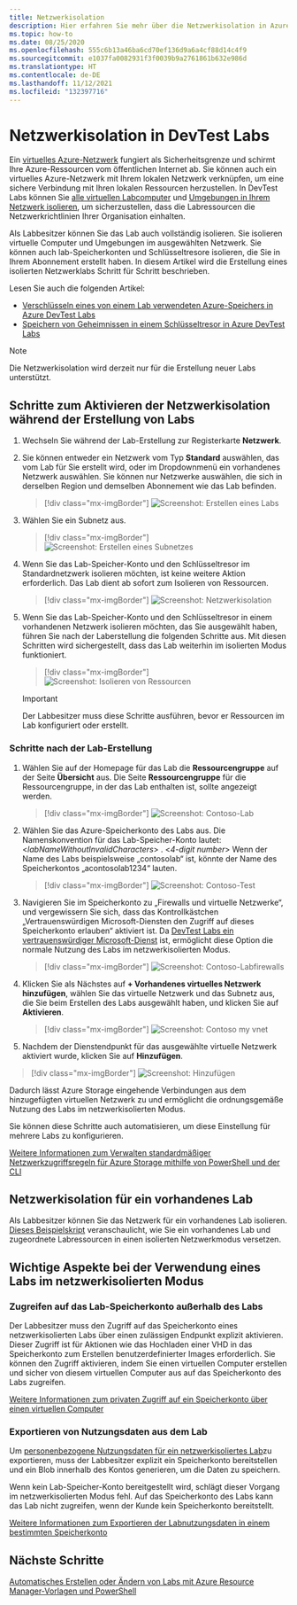 ```yaml
---
title: Netzwerkisolation
description: Hier erfahren Sie mehr über die Netzwerkisolation in Azure DevTest Labs.
ms.topic: how-to
ms.date: 08/25/2020
ms.openlocfilehash: 555c6b13a46ba6cd70ef136d9a6a4cf88d14c4f9
ms.sourcegitcommit: e1037fa0082931f3f0039b9a2761861b632e986d
ms.translationtype: HT
ms.contentlocale: de-DE
ms.lasthandoff: 11/12/2021
ms.locfileid: "132397716"
---
```

# <a name="network-isolation-in-devtest-labs"></a>Netzwerkisolation in DevTest Labs

Ein [virtuelles Azure-Netzwerk](../virtual-network/virtual-networks-overview.md) fungiert als Sicherheitsgrenze und schirmt Ihre Azure-Ressourcen vom öffentlichen Internet ab. Sie können auch ein virtuelles Azure-Netzwerk mit Ihrem lokalen Netzwerk verknüpfen, um eine sichere Verbindung mit Ihren lokalen Ressourcen herzustellen. In DevTest Labs können Sie [alle virtuellen Labcomputer](devtest-lab-configure-vnet.md) und [Umgebungen in Ihrem Netzwerk isolieren](connect-environment-lab-virtual-network.md), um sicherzustellen, dass die Labressourcen die Netzwerkrichtlinien Ihrer Organisation einhalten. 

Als Labbesitzer können Sie das Lab auch vollständig isolieren. Sie isolieren virtuelle Computer und Umgebungen im ausgewählten Netzwerk. Sie können auch lab-Speicherkonten und Schlüsseltresore isolieren, die Sie in Ihrem Abonnement erstellt haben. In diesem Artikel wird die Erstellung eines isolierten Netzwerklabs Schritt für Schritt beschrieben. 

Lesen Sie auch die folgenden Artikel:

- [Verschlüsseln eines von einem Lab verwendeten Azure-Speichers in Azure DevTest Labs](encrypt-storage.md)
- [Speichern von Geheimnissen in einem Schlüsseltresor in Azure DevTest Labs](devtest-lab-store-secrets-in-key-vault.md)
 
> [!NOTE]
> Die Netzwerkisolation wird derzeit nur für die Erstellung neuer Labs unterstützt.

## <a name="steps-to-enable-network-isolation-during-lab-creation"></a>Schritte zum Aktivieren der Netzwerkisolation während der Erstellung von Labs

1. Wechseln Sie während der Lab-Erstellung zur Registerkarte **Netzwerk**.
1. Sie können entweder ein Netzwerk vom Typ **Standard** auswählen, das vom Lab für Sie erstellt wird, oder im Dropdownmenü ein vorhandenes Netzwerk auswählen. Sie können nur Netzwerke auswählen, die sich in derselben Region und demselben Abonnement wie das Lab befinden. 

    > [!div class="mx-imgBorder"]
    > ![Screenshot: Erstellen eines Labs](./media/network-isolation/create-lab.png)
1. Wählen Sie ein Subnetz aus.

    > [!div class="mx-imgBorder"]
    > ![Screenshot: Erstellen eines Subnetzes](./media/network-isolation/create-lab-subnet.png)
1. Wenn Sie das Lab-Speicher-Konto und den Schlüsseltresor im Standardnetzwerk isolieren möchten, ist keine weitere Aktion erforderlich. Das Lab dient ab sofort zum Isolieren von Ressourcen.
 
    > [!div class="mx-imgBorder"]
    > ![Screenshot: Netzwerkisolation](./media/network-isolation/isolate-lab-resources.png)
1. Wenn Sie das Lab-Speicher-Konto und den Schlüsseltresor in einem vorhandenen Netzwerk isolieren möchten, das Sie ausgewählt haben, führen Sie nach der Laberstellung die folgenden Schritte aus. Mit diesen Schritten wird sichergestellt, dass das Lab weiterhin im isolierten Modus funktioniert. 
 
    > [!div class="mx-imgBorder"]
    > ![Screenshot: Isolieren von Ressourcen](./media/network-isolation/isolate-my-vnet.png)

    > [!IMPORTANT]
    > Der Labbesitzer muss diese Schritte ausführen, bevor er Ressourcen im Lab konfiguriert oder erstellt.

### <a name="steps-to-follow-post-lab-creation"></a>Schritte nach der Lab-Erstellung

1. Wählen Sie auf der Homepage für das Lab die **Ressourcengruppe** auf der Seite **Übersicht** aus. Die Seite **Ressourcengruppe** für die Ressourcengruppe, in der das Lab enthalten ist, sollte angezeigt werden. 
 
   > [!div class="mx-imgBorder"]
   > ![Screenshot: Contoso-Lab](./media/network-isolation/contoso-lab.png)
1. Wählen Sie das Azure-Speicherkonto des Labs aus. Die Namenskonvention für das Lab-Speicher-Konto lautet: \<*labNameWithoutInvalidCharacters*> . \<*4-digit number*> Wenn der Name des Labs beispielsweise „contosolab“ ist, könnte der Name des Speicherkontos „acontosolab1234“ lauten.
 
   > [!div class="mx-imgBorder"]
   > ![Screenshot: Contoso-Test](./media/network-isolation/contoso-test.png)
1. Navigieren Sie im Speicherkonto zu „Firewalls und virtuelle Netzwerke“, und vergewissern Sie sich, dass das Kontrollkästchen „Vertrauenswürdigen Microsoft-Diensten den Zugriff auf dieses Speicherkonto erlauben“ aktiviert ist. Da [DevTest Labs ein vertrauenswürdiger Microsoft-Dienst](../storage/common/storage-network-security.md#trusted-microsoft-services) ist, ermöglicht diese Option die normale Nutzung des Labs im netzwerkisolierten Modus. 

   > [!div class="mx-imgBorder"]
   > ![Screenshot: Contoso-Labfirewalls](./media/network-isolation/contoso-lab-firewalls-vnets.png)
1. Klicken Sie als Nächstes auf **+ Vorhandenes virtuelles Netzwerk hinzufügen**, wählen Sie das virtuelle Netzwerk und das Subnetz aus, die Sie beim Erstellen des Labs ausgewählt haben, und klicken Sie auf **Aktivieren**. 

   > [!div class="mx-imgBorder"]
   > ![Screenshot: Contoso my vnet](./media/network-isolation/contoso-lab-my-vnet.png)
5.  Nachdem der Dienstendpunkt für das ausgewählte virtuelle Netzwerk aktiviert wurde, klicken Sie auf **Hinzufügen**. 

   > [!div class="mx-imgBorder"]
   > ![Screenshot: Hinzufügen](./media/network-isolation/contoso-firewall-add.png)
 
Dadurch lässt Azure Storage eingehende Verbindungen aus dem hinzugefügten virtuellen Netzwerk zu und ermöglicht die ordnungsgemäße Nutzung des Labs im netzwerkisolierten Modus. 

Sie können diese Schritte auch automatisieren, um diese Einstellung für mehrere Labs zu konfigurieren. 

[Weitere Informationen zum Verwalten standardmäßiger Netzwerkzugriffsregeln für Azure Storage mithilfe von PowerShell und der CLI](../storage/common/storage-network-security.md?toc=%2fazure%2fvirtual-network%2ftoc.json#powershell)

## <a name="network-isolation-for-an-existing-lab"></a>Netzwerkisolation für ein vorhandenes Lab

Als Labbesitzer können Sie das Netzwerk für ein vorhandenes Lab isolieren. [Dieses Beispielskript](https://github.com/Azure/azure-devtestlab/blob/master/Tools/ConvertDtlLabToIsolatedNetwork/Convert-DtlLabToIsolatedNetwork.ps1) veranschaulicht, wie Sie ein vorhandenes Lab und zugeordnete Labressourcen in einen isolierten Netzwerkmodus versetzen. 

## <a name="things-to-remember-while-using-a-lab-in-a-network-isolated-mode"></a>Wichtige Aspekte bei der Verwendung eines Labs im netzwerkisolierten Modus

### <a name="accessing-labs-storage-account-outside-the-lab"></a>Zugreifen auf das Lab-Speicherkonto außerhalb des Labs 

Der Labbesitzer muss den Zugriff auf das Speicherkonto eines netzwerkisolierten Labs über einen zulässigen Endpunkt explizit aktivieren. Dieser Zugriff ist für Aktionen wie das Hochladen einer VHD in das Speicherkonto zum Erstellen benutzerdefinierter Images erforderlich. Sie können den Zugriff aktivieren, indem Sie einen virtuellen Computer erstellen und sicher von diesem virtuellen Computer aus auf das Speicherkonto des Labs zugreifen. 

[Weitere Informationen zum privaten Zugriff auf ein Speicherkonto über einen virtuellen Computer](../private-link/tutorial-private-endpoint-storage-portal.md)

### <a name="exporting-usage-data-from-the-lab"></a>Exportieren von Nutzungsdaten aus dem Lab 

Um [personenbezogene Nutzungsdaten für ein netzwerkisoliertes Lab](personal-data-delete-export.md)zu exportieren, muss der Labbesitzer explizit ein Speicherkonto bereitstellen und ein Blob innerhalb des Kontos generieren, um die Daten zu speichern. 

Wenn kein Lab-Speicher-Konto bereitgestellt wird, schlägt dieser Vorgang im netzwerkisolierten Modus fehl. Auf das Speicherkonto des Labs kann das Lab nicht zugreifen, wenn der Kunde kein Speicherkonto bereitstellt. 

[Weitere Informationen zum Exportieren der Labnutzungsdaten in einem bestimmten Speicherkonto](personal-data-delete-export.md#azure-powershell)

## <a name="next-steps"></a>Nächste Schritte

[Automatisches Erstellen oder Ändern von Labs mit Azure Resource Manager-Vorlagen und PowerShell](devtest-lab-use-arm-and-powershell-for-lab-resources.md)
